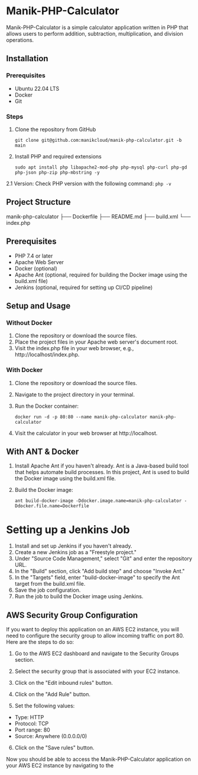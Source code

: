 # Manik-PHP-Calculator

Manik-PHP-Calculator is a simple calculator application written in PHP that allows users to perform addition, subtraction, multiplication, and division operations.

## Installation

### Prerequisites
- Ubuntu 22.04 LTS
- Docker
- Git

### Steps

1. Clone the repository from GitHub
    ```
    git clone git@github.com:manikcloud/manik-php-calculator.git -b main
    ```
2. Install PHP and required extensions
    ```
    sudo apt install php libapache2-mod-php php-mysql php-curl php-gd php-json php-zip php-mbstring -y
    ```
2.1 Version: Check PHP version with the following command:
    ```
    php -v
    ```

## Project Structure

manik-php-calculator
├── Dockerfile
├── README.md
├── build.xml
└── index.php

## Prerequisites

- PHP 7.4 or later
- Apache Web Server
- Docker (optional)
- Apache Ant (optional, required for building the Docker image using the build.xml file)
- Jenkins (optional, required for setting up CI/CD pipeline)

## Setup and Usage

### Without Docker

1. Clone the repository or download the source files.
2. Place the project files in your Apache web server's document root.
3. Visit the index.php file in your web browser, e.g., http://localhost/index.php.

### With Docker

1. Clone the repository or download the source files.
2. Navigate to the project directory in your terminal.


3. Run the Docker container:
    ```
    docker run -d -p 80:80 --name manik-php-calculator manik-php-calculator
    ```
4. Visit the calculator in your web browser at http://localhost.

## With ANT & Docker

1. Install Apache Ant if you haven't already. Ant is a Java-based build tool that helps automate build processes. In this project, Ant is used to build the Docker image using the build.xml file.

2. Build the Docker image:
    ```
    ant build-docker-image -Ddocker.image.name=manik-php-calculator -Ddocker.file.name=Dockerfile
    ```

# Setting up a Jenkins Job

1. Install and set up Jenkins if you haven't already.
2. Create a new Jenkins job as a "Freestyle project."
3. Under "Source Code Management," select "Git" and enter the repository URL.
4. In the "Build" section, click "Add build step" and choose "Invoke Ant."
5. In the "Targets" field, enter "build-docker-image" to specify the Ant target from the build.xml file.
6. Save the job configuration.
7. Run the job to build the Docker image using Jenkins.

## AWS Security Group Configuration

If you want to deploy this application on an AWS EC2 instance, you will need to configure the security group to allow incoming traffic on port 80. Here are the steps to do so:

1. Go to the AWS EC2 dashboard and navigate to the Security Groups section.

2. Select the security group that is associated with your EC2 instance.

3. Click on the "Edit inbound rules" button.

4. Click on the "Add Rule" button.

5. Set the following values:

- Type: HTTP
- Protocol: TCP
- Port range: 80
- Source: Anywhere (0.0.0.0/0)

6. Click on the "Save rules" button.

Now you should be able to access the Manik-PHP-Calculator application on your AWS EC2 instance by navigating to the
